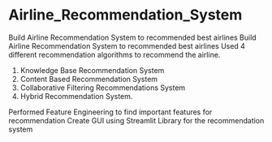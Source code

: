 # Airline_Recommendation_System
Build Airline Recommendation System to recommended best airlines
Build Airline Recommendation System to recommended best airlines
Used 4 different recommendation algorithms to recommend the airline. 
  1.	Knowledge Base Recommendation System
  2.	Content Based Recommendation System
  3.	Collaborative Filtering Recommendations System
  4.	Hybrid Recommendation System.
 
Performed Feature Engineering to find important features for recommendation 
Create GUI using Streamlit Library for the recommendation system
